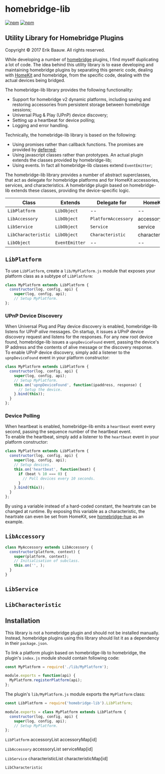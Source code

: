 # homebridge-lib
[![npm](https://img.shields.io/npm/dt/homebridge-lib.svg)](https://www.npmjs.com/package/homebridge-lib) [![npm](https://img.shields.io/npm/v/homebridge-lib.svg)](https://www.npmjs.com/package/homebridge-lib)

## Utility Library for Homebridge Plugins
Copyright © 2017 Erik Baauw. All rights reserved.

While developing a number of [homebridge](https://github.com/nfarina/homebridge) plugins, I find myself duplicating a lot of code.  The idea behind this utility library is to ease developing and maintaining homebridge plugins by separating this generic code, dealing with [HomeKit](http://www.apple.com/ios/home/) and homebridge, from the specific code, dealing with the actual devices being bridged.

The homebridge-lib library provides the following functionality:
- Support for homebridge v2 dynamic platforms, including saving and restoring accessories from persistent storage between homebridge sessions;
- Universal Plug & Play (UPnP) device discovery;
- Setting up a heartbeat for device polling;
- Logging and error handling.

Technically, the homebridge-lib library is based on the following:
- Using promises rather than callback functions.  The promises are provided by [deferred](https://github.com/medikoo/deferred);
- Using javascript classes rather than prototypes.  An actual plugin extends the classes provided by homebridge-lib;
- Using events.  In fact all homebridge-lib classes extend `EventEmitter`;

The homebridge-lib library provides a number of abstract superclasses, that act as delegate for homebridge platforms and for HomeKit accessories, services, and characteristics.  A homebridge plugin based on homebridge-lib extends these classes, providing the device-specific logic.

Class | Extends | Delegate for | HomeKit
----- | ------- | ------------ | -------
`LibPlatform` | `LibObject` | -- | --
`LibAccessory` | `LibObject` | `PlatformAccessory` | accessory
`LibService` | `LibObject` | `Service` | service
`LibCharacteristic` | `LibObject` | `Characteristic` | characteristic
`LibObject` | `EventEmitter` | -- | --





## `LibPlatform`

To use `LibPlatform`, create a `lib/MyPlatform.js` module that exposes your platform class as a subtype of `LibPlatform`:
```javascript
class MyPlatform extends LibPlatform {
  constructor(log, config, api) {
    super(log, config, api);
    // Setup MyPlatform.
};
```

### UPnP Device Discovery
When Universal Plug and Play device discovery is enabled, homebridge-lib listens for UPnP _alive_ messages.  On startup, it issues a UPnP device discovery request and listens for the responses.  For any new root device found, homebridge-lib issues a `upnpDeviceFound` event, passing the device's IP address and the contents of alive message or the discovery response.  
To enable UPnP device discovery, simply add a listener to the `upnpDeviceFound` event in your platform constructor:
```javascript
class MyPlatform extends LibPlatform {
  constructor(log, config, api) {
    super(log, config, api);
    // Setup MyPlatform.
    this.on('upnpDeviceFound', function(ipaddress, response) {
      // Setup the device.
    }.bind(this));
  }
};
```

### Device Polling
When heartbeat is enabled, homebridge-lib emits a `heartbeat` event every second, passing the sequence number of the heartbeat event.  
To enable the heartbeat, simply add a listener to the `heartbeat` event in your platform constructor:
```javascript
class MyPlatform extends LibPlatform {
  constructor(log, config, api) {
    super(log, config, api);
    // Setup devices.
    this.on('heartbeat', function(beat) {
      if (beat % 10 === 0) {
        // Poll devices every 10 seconds.
      }
    }.bind(this));
  }
};
```
By using a variable instead of a hard-coded constant, the heartrate can be changed at runtime.  By exposing this variable as a characteristic, the heartrate can even be set from HomeKit, see [homebridge-hue](https://github.com/ebaauw/homebridge-hue) as an example.

## `LibAccessory`

```javascript
class MyAccessory extends LibAccessory {
  constructor(platform, context) {
    super(platform, context);
    // Initialisation of subclass.
    this.on('', );
  }
}
```

## `LibService`

## `LibCharacteristic`

## Installation
This library is not a homebridge plugin and should not be installed manually.  Instead, homebridge plugins using this library should list it as a dependency in their `package.json`.

To link a platform plugin based on homebridge-lib to homebridge, the plugin's `index.js` module should contain following code:
```javascript
const MyPlatform = require('./lib/MyPlatform');

module.exports = function(api) {
  MyPlatform.registerPlatform(api);
};
```

The plugin's `lib/MyPlatform.js` module exports the `MyPlatform` class:
```javascript
const LibPlatform = require('homebridge-lib').LibPlatform;

module.exports = class MyPlatform extends LibPlatform {
  constructor(log, config, api) {
    super(log, config, api);
    // Setup MyPlatform.
};

```




`LibPlatform`
accessoryList
accessoryMap[id]

`LibAccessory`
accessoryList
serviceMap[id]



`LibService`
characteristicList
characteristicMap[id]

`LibCharacteristic`
